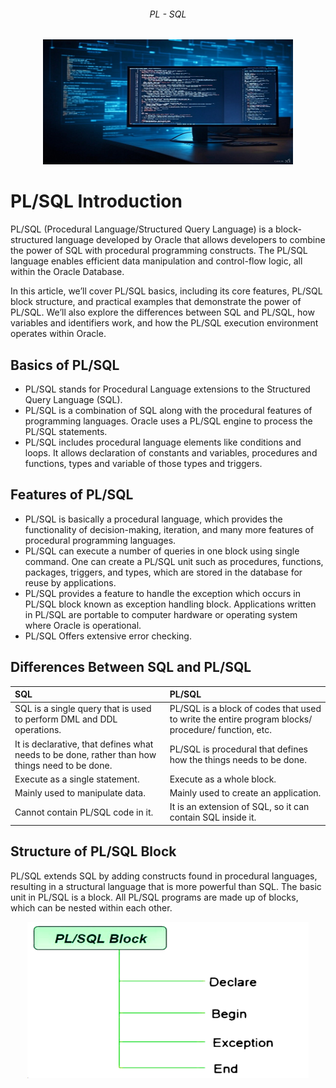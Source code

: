 ###### <p align="center"> PL - SQL </p>

<div align="center">

  <img src="img/generated-banner.jpg" alt="banner" height=200px width=400px>

</div>
 
# PL/SQL Introduction


PL/SQL (Procedural Language/Structured Query Language) is a block-structured language developed by Oracle that allows developers to combine the power of SQL with procedural programming constructs. The PL/SQL language enables efficient data manipulation and control-flow logic, all within the Oracle Database.

In this article, we’ll cover PL/SQL basics, including its core features, PL/SQL block structure, and practical examples that demonstrate the power of PL/SQL. We’ll also explore the differences between SQL and PL/SQL, how variables and identifiers work, and how the PL/SQL execution environment operates within Oracle.

## Basics of PL/SQL
  - PL/SQL stands for Procedural Language extensions to the Structured Query Language (SQL).
  - PL/SQL is a combination of SQL along with the procedural features of programming languages.
Oracle uses a PL/SQL engine to process the PL/SQL statements.
  - PL/SQL includes procedural language elements like conditions and loops. It allows declaration of constants and variables, procedures and functions, types and variable of those types and triggers.

## Features of PL/SQL
  - PL/SQL is basically a procedural language, which provides the functionality of decision-making, iteration, and many more features of procedural programming languages.
  - PL/SQL can execute a number of queries in one block using single command.
One can create a PL/SQL unit such as procedures, functions, packages, triggers, and types, which are stored in the database for reuse by applications.
  - PL/SQL provides a feature to handle the exception which occurs in PL/SQL block known as exception handling block.
Applications written in PL/SQL are portable to computer hardware or operating system where Oracle is operational.
  - PL/SQL Offers extensive error checking.

## Differences Between SQL and PL/SQL

<div align="center">

  | SQL	| PL/SQL |  
  |:----|:-------|  
  | SQL is a single query that is used to perform DML and DDL operations.	| PL/SQL is a block of codes that used to write the entire program blocks/ procedure/ function, etc. |
  | It is declarative, that defines what needs to be done, rather than how things need to be done.	| PL/SQL is procedural that defines how the things needs to be done. |
  | Execute as a single statement.	| Execute as a whole block. |
  | Mainly used to manipulate data.	| Mainly used to create an application. |
  | Cannot contain PL/SQL code in it. |	It is an extension of SQL, so it can contain SQL inside it. |
</div>


## Structure of PL/SQL Block
PL/SQL extends SQL by adding constructs found in procedural languages, resulting in a structural language that is more powerful than SQL. The basic unit in PL/SQL is a block. All PL/SQL programs are made up of blocks, which can be nested within each other.

<div align="center">

  <img src="img/plsql.png" alt="banner" height=250px width=450px>

</div>
